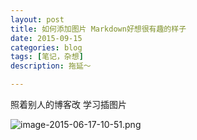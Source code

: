 ```yaml
---
layout: post
title: 如何添加图片 Markdown好想很有趣的样子
date: 2015-09-15
categories: blog
tags: [笔记，杂想]
description: 拖延～

---
```


照着别人的博客改 学习插图片

![image-2015-06-17-10-51.png](http://upload-images.jianshu.io/upload_images/32598-b9ab149f1f314228.png)




